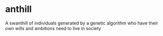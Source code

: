 # anthill
A swanthill of individuals generated by a genetic algorithm who have their own wills and ambitions need to live in society
